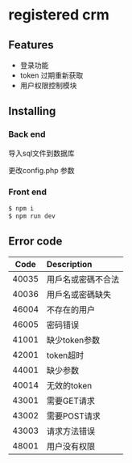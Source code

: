 # registered crm


## Features

- 登录功能
- token 过期重新获取
- 用户权限控制模块


## Installing


### Back end


导入sql文件到数据库

更改config.php 参数


### Front end


```bash
$ npm i
$ npm run dev
```


## Error code



| Code          | Description    |
| ------------- |:---------------|
| 40035         |用戶名或密碼不合法|
| 40036         |用戶名或密碼缺失  |
| 46004         |不存在的用户     |
| 46005         |密码错误         |
| 41001         |缺少token参数    |
| 42001         |token超时        |
| 44001         |缺少参数    |
| 40014         |无效的token     |
| 43001         |需要GET请求      |
| 43002         |需要POST请求     |
| 43003         |请求方法错误     |
| 48001         |用户没有权限     |

